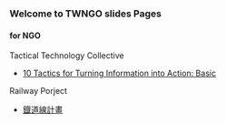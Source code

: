 ### Welcome to TWNGO slides Pages

#### for NGO 

Tactical Technology Collective
- [10 Tactics for Turning Information into Action: Basic ](/10tactics/index.html) 

Railway Porject
- [鐡道線計畫](//)






